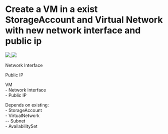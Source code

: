 # Create a VM in a exist StorageAccount and Virtual Network with new network interface and public ip

<a href="https://portal.azure.com/#create/Microsoft.Template/uri/https%3A%2F%2Fraw.githubusercontent.com%2FSpralien%2FAzureTPL%2Fmaster%2FTPL-VM-ToExistStorageVnetAvailabilitySet-WithNetworkInterfacePublicIP%2Fazuredeploy.json" target="_blank">
  <img src="http://azuredeploy.net/deploybutton.png"/>
</a>
<a href="http://armviz.io/#/?load=https%3A%2F%2Fraw.githubusercontent.com%2FSpralien%2FAzureTPL%2Fmaster%2FTPL-VM-ToExistStorageVnetAvailabilitySet-WithNetworkInterfacePublicIP%2Fazuredeploy.json" target="_blank">
    <img src="http://armviz.io/visualizebutton.png"/>
</a>
<p>
Network Interface
</p>
<p>
Public IP
</p>
<p>
VM<br>
- Network Interface<br>
- Public IP
</p>
<p>
Depends on existing:<br>
- StorageAccount<br>
- VirtualNetwork<br>
-- Subnet<br>
- AvailabilitySet
</p>
